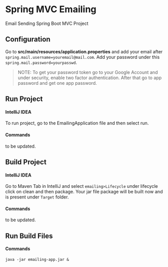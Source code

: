 # Spring MVC Emailing

Email Sending Spring Boot MVC Project

## Configuration 

Go to **src/main/resources/application.properties**  and add your email after ```spring.mail.username=youremail@mail.com```. Add your password under this ```spring.mail.password=yourpasswd```. 
>NOTE: To get your password token go to your Google Account and under security, enable two factor authentication. After that go to app password and get one app password. 

## Run Project

#### IntelliJ IDEA
To run project, go to the EmailingApplication file and then select run.

#### Commands
to be updated.

## Build Project

#### IntelliJ IDEA
Go to Maven Tab in IntelliJ and select ```emailing>Lifecycle```  under lifecycle click on clean and then package. Your jar file package will be built now and is present under ```Target``` folder.

#### Commands
to be updated.

## Run Build Files

#### Commands
```java -jar emailing-app.jar & ```


